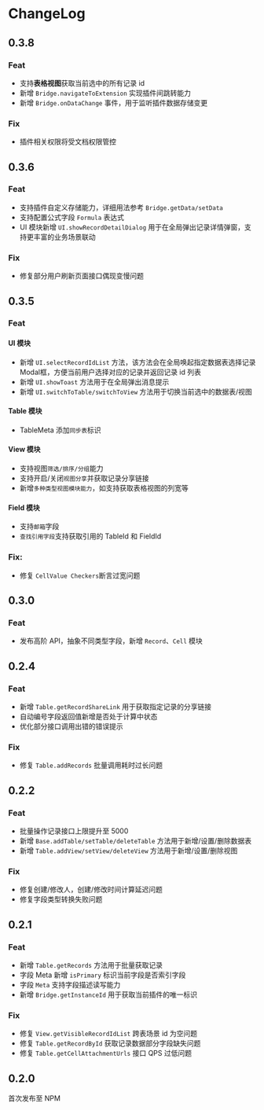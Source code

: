# ChangeLog

## 0.3.8

### Feat

- 支持**表格视图**获取当前选中的所有记录 id 
- 新增 `Bridge.navigateToExtension` 实现插件间跳转能力
- 新增 `Bridge.onDataChange` 事件，用于监听插件数据存储变更

### Fix
- 插件相关权限将受文档权限管控

## 0.3.6

### Feat

- 支持插件自定义存储能力，详细用法参考 `Bridge.getData/setData`
- 支持配置公式字段 `Formula` 表达式
- UI 模块新增 `UI.showRecordDetailDialog` 用于在全局弹出记录详情弹窗，支持更丰富的业务场景联动

### Fix

- 修复部分用户刷新页面接口偶现变慢问题

## 0.3.5

### Feat

#### UI 模块
- 新增 `UI.selectRecordIdList` 方法，该方法会在全局唤起指定数据表选择记录 Modal框，方便当前用户选择对应的记录并返回记录 id 列表
- 新增 `UI.showToast` 方法用于在全局弹出消息提示
- 新增 `UI.switchToTable/switchToView` 方法用于切换当前选中的数据表/视图

#### Table 模块
- TableMeta 添加`同步表`标识

#### View 模块
- 支持视图`筛选/排序/分组`能力
- 支持开启/关闭`视图分享`并获取记录分享链接
- 新增`多种类型视图模块能力`，如支持获取表格视图的列宽等

#### Field 模块
- 支持`邮箱`字段
- `查找引用字段`支持获取引用的 TableId 和 FieldId

### Fix:
- 修复 `CellValue Checkers`断言过宽问题


## 0.3.0
### Feat

- 发布高阶 API，抽象不同类型字段，新增 `Record`、`Cell` 模块

## 0.2.4

### Feat

- 新增 `Table.getRecordShareLink` 用于获取指定记录的分享链接
- 自动编号字段返回值新增是否处于计算中状态 
- 优化部分接口调用出错的错误提示 

### Fix 

- 修复 `Table.addRecords` 批量调用耗时过长问题


## 0.2.2

### Feat 

- 批量操作记录接口上限提升至 5000
- 新增 `Base.addTable/setTable/deleteTable` 方法用于新增/设置/删除数据表 
- 新增 `Table.addView/setView/deleteView` 方法用于新增/设置/删除视图 

### Fix

- 修复创建/修改人，创建/修改时间计算延迟问题 
- 修复字段类型转换失败问题


## 0.2.1

### Feat
- 新增 `Table.getRecords` 方法用于批量获取记录 
- 字段 Meta 新增 `isPrimary` 标识当前字段是否索引字段 
- 字段 `Meta` 支持字段描述读写能力 
- 新增 `Bridge.getInstanceId` 用于获取当前插件的唯一标识 
  
### Fix
- 修复 `View.getVisibleRecordIdList` 跨表场景 id 为空问题 
- 修复 `Table.getRecordById` 获取记录数据部分字段缺失问题 
- 修复 `Table.getCellAttachmentUrls` 接口 QPS 过低问题

## 0.2.0 

首次发布至 NPM 
